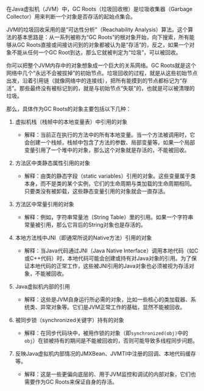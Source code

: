 
在Java虚拟机（JVM）中，GC Roots（垃圾回收根）是垃圾收集器（Garbage Collector）用来判断一个对象是否存活的起始点集合。

JVM的垃圾回收采用的是“可达性分析”（Reachability Analysis）算法。这个算法的基本思路是：从一系列被称为“GC Roots”的根对象开始，向下搜索，所有能够从GC Roots直接或间接访问到的对象都被认为是“存活”的，反之，如果一个对象不能从任何一个GC Root到达，那么它就被判定为“垃圾”，可以被回收。

你可以把整个JVM内存中的对象想象成一个巨大的关系网络。GC Roots就是这个网络中几个“永远不会被拔掉”的初始节点。垃圾回收的过程，就是从这些初始节点出发，沿着引用链（就像网络中的连接线），把所有能摸到的节点都标记为“存活”。那些最终没有被标记到的，就是与初始节点“失联”的，也就是可以被清理的垃圾。

那么，具体作为GC Roots的对象主要包括以下几种：

1.  虚拟机栈（栈帧中的本地变量表）中引用的对象
    *   解释：当前正在执行的方法中的所有本地变量。当一个方法被调用时，它会创建一个栈帧，栈帧中包含了方法的参数、局部变量等。如果一个局部变量引用了一个堆中的对象，那么这个对象就是存活的，不能被回收。

2.  方法区中类静态属性引用的对象
    *   解释：由类的静态字段（static variables）引用的对象。这些变量属于类本身，而不是类的某个实例，它们的生命周期与类加载的生命周期相同。只要类没有被卸载，这些静态变量引用的对象就会一直存活。

3.  方法区中常量引用的对象
    *   解释：例如，字符串常量池（String Table）里的引用。如果一个字符串常量被引用，那么它背后的String对象也是存活的。

4.  本地方法栈中JNI（即通常所说的Native方法）引用的对象
    *   解释：当Java代码通过JNI（Java Native Interface）调用本地代码（如C或C++代码）时，本地代码可能会创建或持有对Java对象的引用。为了保证本地代码的正常工作，这些被JNI引用的Java对象也必须被视为存活对象，不能被回收。

5.  Java虚拟机内部的引用
    *   解释：这些是JVM自身运行所必需的对象，比如一些核心的类加载器、系统类、异常对象等。它们是JVM正常工作的基础，显然不能被回收。

6.  被同步锁（synchronized关键字）持有的对象
    *   解释：在同步代码块中，被用作锁的对象（即`synchronized(obj)`中的`obj`）在锁被持有的期间是不能被回收的，否则可能导致多线程同步问题。

7.  反映Java虚拟机内部情况的JMXBean、JVMTI中注册的回调、本地代码缓存等。
    *   解释：这是一些更偏向底层的、用于JVM监控和调试的内部对象，它们也需要作为GC Roots来保证自身的存活。
